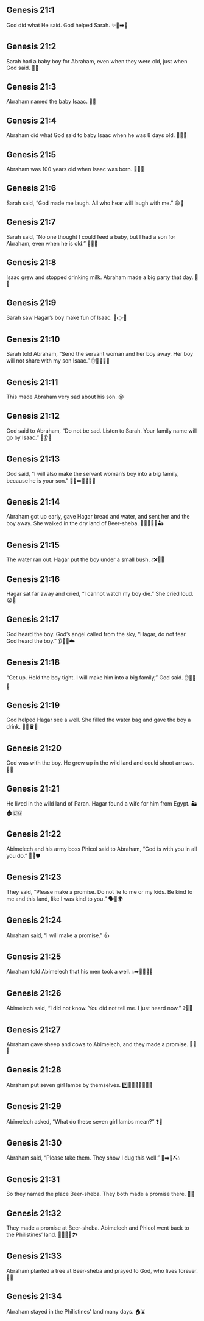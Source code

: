 ## Genesis 21:1
God did what He said. God helped Sarah. ✨👵➡️👶
## Genesis 21:2
Sarah had a baby boy for Abraham, even when they were old, just when God said. 👶⏰
## Genesis 21:3
Abraham named the baby Isaac. 📝👶
## Genesis 21:4
Abraham did what God said to baby Isaac when he was 8 days old. 📅👶🙏
## Genesis 21:5
Abraham was 100 years old when Isaac was born. 💯👴👶
## Genesis 21:6
Sarah said, “God made me laugh. All who hear will laugh with me.” 😄🎉
## Genesis 21:7
Sarah said, “No one thought I could feed a baby, but I had a son for Abraham, even when he is old.” 👩🍼👴
## Genesis 21:8
Isaac grew and stopped drinking milk. Abraham made a big party that day. 🎂🎈
## Genesis 21:9
Sarah saw Hagar’s boy make fun of Isaac. 🙁👉😢
## Genesis 21:10
Sarah told Abraham, “Send the servant woman and her boy away. Her boy will not share with my son Isaac.” ✋🚶‍♀️🚶‍♂️
## Genesis 21:11
This made Abraham very sad about his son. 😢
## Genesis 21:12
God said to Abraham, “Do not be sad. Listen to Sarah. Your family name will go by Isaac.” 🙏👂👶
## Genesis 21:13
God said, “I will also make the servant woman’s boy into a big family, because he is your son.” 🌟👦➡️👨‍👩‍👧‍👦
## Genesis 21:14
Abraham got up early, gave Hagar bread and water, and sent her and the boy away. She walked in the dry land of Beer-sheba. 🍞💧🚶‍♀️👦🏜️
## Genesis 21:15
The water ran out. Hagar put the boy under a small bush. 💧❌🌿👦
## Genesis 21:16
Hagar sat far away and cried, “I cannot watch my boy die.” She cried loud. 😭📢
## Genesis 21:17
God heard the boy. God’s angel called from the sky, “Hagar, do not fear. God heard the boy.” 👂👦👼☁️
## Genesis 21:18
“Get up. Hold the boy tight. I will make him into a big family,” God said. ✋👩‍👦🌟
## Genesis 21:19
God helped Hagar see a well. She filled the water bag and gave the boy a drink. 👀💧🪣👦
## Genesis 21:20
God was with the boy. He grew up in the wild land and could shoot arrows. 🌾🏹
## Genesis 21:21
He lived in the wild land of Paran. Hagar found a wife for him from Egypt. 🏜️🏠🇪🇬
## Genesis 21:22
Abimelech and his army boss Phicol said to Abraham, “God is with you in all you do.” 🤝👑🛡️
## Genesis 21:23
They said, “Please make a promise. Do not lie to me or my kids. Be kind to me and this land, like I was kind to you.” 🗣️🤲🌍
## Genesis 21:24
Abraham said, “I will make a promise.” 👍
## Genesis 21:25
Abraham told Abimelech that his men took a well. 💧➡️🧍‍♂️🧍‍♂️
## Genesis 21:26
Abimelech said, “I did not know. You did not tell me. I just heard now.” ❓🙅‍♂️
## Genesis 21:27
Abraham gave sheep and cows to Abimelech, and they made a promise. 🐑🐄🤝
## Genesis 21:28
Abraham put seven girl lambs by themselves. 7️⃣🐑🐑🐑🐑🐑🐑🐑
## Genesis 21:29
Abimelech asked, “What do these seven girl lambs mean?” ❓🐑
## Genesis 21:30
Abraham said, “Please take them. They show I dug this well.” 🐑➡️🤝⛏️💧
## Genesis 21:31
So they named the place Beer-sheba. They both made a promise there. 📍📝
## Genesis 21:32
They made a promise at Beer-sheba. Abimelech and Phicol went back to the Philistines’ land. 🚶‍♂️🚶‍♂️🏞️
## Genesis 21:33
Abraham planted a tree at Beer-sheba and prayed to God, who lives forever. 🌳🙏
## Genesis 21:34
Abraham stayed in the Philistines’ land many days. 🏠⏳
